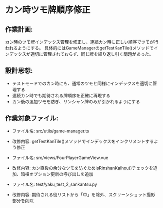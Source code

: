 # カン時ツモ牌順序修正

## 作業計画:
カン時のツモ牌インデックス管理を修正し、連続カン時に正しい順序でツモが行われるようにする。
具体的にはGameManagerのgetTestKanTile()メソッドでインデックスが適切に管理されておらず、同じ牌を繰り返し引く問題があった。

## 設計思想:
- テストモードでのカン時にも、通常のツモと同様にインデックスを適切に管理する
- 連続カン時でも期待される牌順序を正確に再現する
- カン後の追加ツモを防ぎ、リンシャン牌のみが引かれるようにする

## 作業対象ファイル:
- ファイル名: src/utils/game-manager.ts
- 改修内容: getTestKanTile()メソッドでインデックスをインクリメントするよう修正

- ファイル名: src/views/FourPlayerGameView.vue  
- 改修内容: カン直後の余分なツモを防ぐためisRinshanKaihou()チェックを追加、暗槓オプション更新の呼び出しを追加

- ファイル名: test/yaku_test_2_sankantsu.py
- 改修内容: 期待される役リストから「中」を除外、スクリーンショット撮影部分を削除